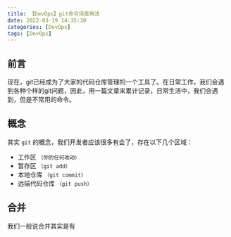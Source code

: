 ```yaml
---
title: 【DevOps】git命令场景用法
date: 2022-03-19 14:35:30
categories: [DevOps]
tags: [DevOps]
---
```


## 前言

现在，git已经成为了大家的代码仓库管理的一个工具了。在日常工作，我们会遇到各种个样的git问题，因此，用一篇文章来累计记录，日常生活中，我们会遇到，但是不常用的命令。

<!-- more -->

## 概念

其实 `git` 的概念，我们开发者应该很多有会了，存在以下几个区域：

- 工作区   `（你的任何改动）`
- 暂存区   `（git add）`
- 本地仓库 `（git commit）`
- 远端代码仓库 `（git push）`

## 合并

我们一般说合并其实是有

### 
